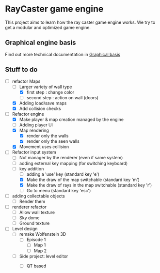# RayCaster game engine

This project aims to learn how the ray caster game engine works. We try to get a 
modular and optimized game engine. 

## Graphical engine basis

Find out more technical documentation in
[Graphical basis](document/BasicRaycaster.md)

## Stuff to do

* [ ] refactor Maps
  * [ ] Larger variety of wall type
    * [X] first step : change color
    * [ ] second step : action on wall (doors)
  * [X] Adding load/save maps
  * [X] Add collision checks
* [ ] Refactor engine
  * [X] Make player & map creation managed by the engine
  * [ ] Adding player UI
  * [X] Map rendering
    * [X] render only the walls
    * [X] render only the seen walls
  * [X] Movement uses collision
* [ ] Refactor input system
  * [ ] Not manager by the renderer (even if same system)
  * [ ] adding external key mapping (for switching keyboard)
  * [ ] key addition
    * [ ] adding a 'use' key (standard key 'e')
    * [X] Make the draw of the map switchable (standard key 'm')
    * [X] Make the draw of rays in the map switchable (standard key 'r')
    * [ ] Go to menu (standard key 'esc')
* [ ] adding collectable objects
  * [ ] Render them
* [ ] renderer refactor
  * [ ] Allow wall texture
  * [ ] Sky dome
  * [ ] Ground texture
* [ ] Level design
  * [ ] remake Wolfenstein 3D
    * [ ] Episode 1
      * [ ] Map 1
      * [ ] Map 2
  * [ ] Side project: level editor
    * [ ] QT based

